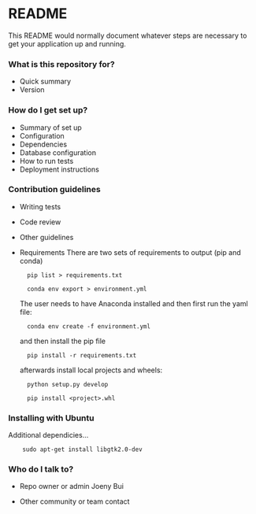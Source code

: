 # README #

This README would normally document whatever steps are necessary to get your application up and running.

### What is this repository for? ###

* Quick summary
* Version

### How do I get set up? ###

* Summary of set up
* Configuration
* Dependencies
* Database configuration
* How to run tests
* Deployment instructions

### Contribution guidelines ###

* Writing tests
* Code review
* Other guidelines

* Requirements
    There are two sets of requirements to output (pip and conda)

        pip list > requirements.txt

        conda env export > environment.yml

    The user needs to have Anaconda installed and then first run the yaml file:

        conda env create -f environment.yml

    and then install the pip file

        pip install -r requirements.txt

    afterwards install local projects and wheels:

        python setup.py develop

        pip install <project>.whl

### Installing with Ubuntu

Additional dependicies...

        sudo apt-get install libgtk2.0-dev

### Who do I talk to? ###

* Repo owner or admin
Joeny Bui
 
* Other community or team contact
